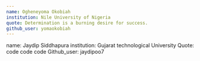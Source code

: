 ```yaml
---
name: Ogheneyoma Okobiah
institution: Nile University of Nigeria
quote: Determination is a burning desire for success.
github_user: yomaokobiah
---
```

name: Jaydip Siddhapura
institution: Gujarat technological University
Quote: code code code
Github_user: jaydipoo7

